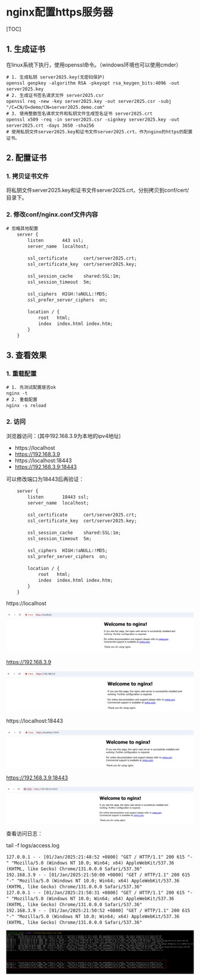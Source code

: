 # nginx配置https服务器

[TOC]



## 1. 生成证书

在linux系统下执行，使用openssl命令。（windows环境也可以使用cmder）

```shell
# 1. 生成私钥 server2025.key(无密码保护)
openssl genpkey -algorithm RSA -pkeyopt rsa_keygen_bits:4096 -out server2025.key
# 2. 生成证书签名请求文件 server2025.csr
openssl req -new -key server2025.key -out server2025.csr -subj "/C=CN/O=demo/CN=server2025.demo.com"
# 3. 使用整数签名请求文件和私钥文件生成签名证书 server2025.crt
openssl x509 -req -in server2025.csr -signkey server2025.key -out server2025.crt -days 3650 -sha256
# 使用私钥文件server2025.key和证书文件server2025.crt，作为nginx的https的配置证书。
```



## 2. 配置证书

### 1. 拷贝证书文件

将私钥文件server2025.key和证书文件server2025.crt，分别拷贝到conf/cert/目录下。

### 2. 修改conf/nginx.conf文件内容

```shell
# 忽略其他配置
    server {
        listen       443 ssl;
        server_name  localhost;

        ssl_certificate      cert/server2025.crt;
        ssl_certificate_key  cert/server2025.key;

        ssl_session_cache    shared:SSL:1m;
        ssl_session_timeout  5m;

        ssl_ciphers  HIGH:!aNULL:!MD5;
        ssl_prefer_server_ciphers  on;

        location / {
            root   html;
            index  index.html index.htm;
        }
    }
```



## 3. 查看效果

### 1. 重载配置

```shell
# 1. 先测试配置是否ok
nginx -t
# 2. 重载配置
nginx -s reload
```

### 2. 访问

浏览器访问：(其中192.168.3.9为本地的ipv4地址)

- https://localhost
- https://192.168.3.9
- https://localhost:18443
- https://192.168.3.9:18443



可以修改端口为18443后再验证：

```shell
    server {
        listen       18443 ssl;
        server_name  localhost;

        ssl_certificate      cert/server2025.crt;
        ssl_certificate_key  cert/server2025.key;

        ssl_session_cache    shared:SSL:1m;
        ssl_session_timeout  5m;

        ssl_ciphers  HIGH:!aNULL:!MD5;
        ssl_prefer_server_ciphers  on;

        location / {
            root   html;
            index  index.html index.htm;
        }
    }
```



https://localhost

![](../../pngs/nginx/nginx-https-localhost-443.png)



https://192.168.3.9

![](../../pngs/nginx/nginx-https-ip-443.png)





https://localhost:18443

![](../../pngs/nginx/nginx-https-localhost-18443.png)





https://192.168.3.9:18443

![](../../pngs/nginx/nginx-https-ip-18443.png)





查看访问日志：

tail -f logs/access.log

```shell
127.0.0.1 - - [01/Jan/2025:21:48:52 +0800] "GET / HTTP/1.1" 200 615 "-" "Mozilla/5.0 (Windows NT 10.0; Win64; x64) AppleWebKit/537.36 (KHTML, like Gecko) Chrome/131.0.0.0 Safari/537.36"
192.168.3.9 - - [01/Jan/2025:21:50:00 +0800] "GET / HTTP/1.1" 200 615 "-" "Mozilla/5.0 (Windows NT 10.0; Win64; x64) AppleWebKit/537.36 (KHTML, like Gecko) Chrome/131.0.0.0 Safari/537.36"
127.0.0.1 - - [01/Jan/2025:21:50:31 +0800] "GET / HTTP/1.1" 200 615 "-" "Mozilla/5.0 (Windows NT 10.0; Win64; x64) AppleWebKit/537.36 (KHTML, like Gecko) Chrome/131.0.0.0 Safari/537.36"
192.168.3.9 - - [01/Jan/2025:21:50:52 +0800] "GET / HTTP/1.1" 200 615 "-" "Mozilla/5.0 (Windows NT 10.0; Win64; x64) AppleWebKit/537.36 (KHTML, like Gecko) Chrome/131.0.0.0 Safari/537.36"
```

![](../../pngs/nginx/nginx-https-logs.png)